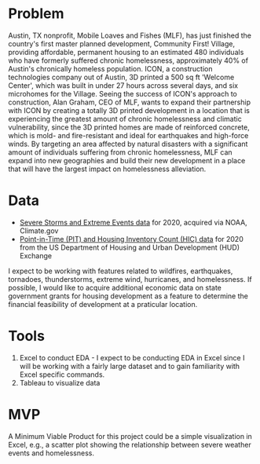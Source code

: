 # Problem
Austin, TX nonprofit, Mobile Loaves and Fishes (MLF), has just finished the country's first master planned development, 
Community First! Village, providing affordable, permanent housing to an estimated 480 individuals who have formerly suffered chronic homelessness, approximately 40% of Austin's chronically homeless population. ICON, a construction technologies company out of Austin, 3D printed a 500 sq ft 'Welcome Center', which was built in under 27 hours across several days, and six microhomes for the Village. Seeing the success of ICON's approach to construction, Alan Graham, CEO of MLF, wants to expand their partnership with ICON by creating a totally 3D printed development in a location that is experiencing the greatest amount of chronic homelessness and climatic vulnerability, since the 3D printed homes are made of reinforced concrete, which is mold- and fire-resistant and ideal for earthquakes and high-force winds. By targeting an area affected by natural disasters with a significant amount of individuals suffering from chronic homelessness, MLF can expand into new geographies and build their new development in a place that will have the largest impact on homelessness alleviation. 

# Data
* [Severe Storms and Extreme Events data](https://www.climate.gov/maps-data/dataset/severe-storms-and-extreme-events-data-table) for 2020, acquired via NOAA, Climate.gov 
* [Point-in-Time (PIT) and Housing Inventory Count (HIC) data](https://www.hudexchange.info/resource/3031/pit-and-hic-data-since-2007/) for 2020 from the US Department of Housing and Urban Development (HUD) Exchange

I expect to be working with features related to wildfires, earthquakes, tornadoes, thunderstorms, extreme wind, hurricanes, and homelessness. If possible, I would like to acquire additional economic data on state government grants for housing development as a feature to determine the financial feasibility of development at a praticular location. 

# Tools
1. Excel to conduct EDA - I expect to be conducting EDA in Excel since I will be working with a fairly large dataset and to gain familiarity with Excel specific commands.
2. Tableau to visualize data 

# MVP
A Minimum Viable Product for this project could be a simple visualization in Excel, e.g., a scatter plot showing the relationship between severe weather events and homelessness.
